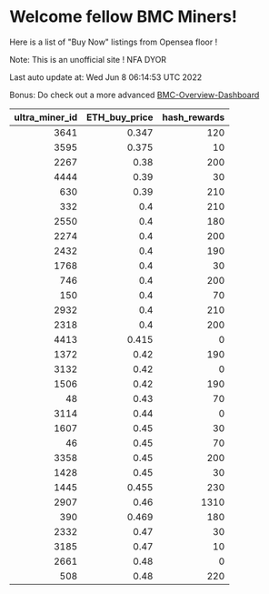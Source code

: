 # Welcome fellow BMC Miners!
Here is a list of "Buy Now" listings from Opensea floor !

Note: This is an unofficial site ! NFA DYOR

Last auto update at: Wed Jun  8 06:14:53 UTC 2022

Bonus: Do check out a more advanced [BMC-Overview-Dashboard](https://dune.com/defifunk/BMC-Overview-Dashboard)


|   ultra_miner_id |   ETH_buy_price |   hash_rewards |
|-----------------:|----------------:|---------------:|
|             3641 |           0.347 |            120 |
|             3595 |           0.375 |             10 |
|             2267 |           0.38  |            200 |
|             4444 |           0.39  |             30 |
|              630 |           0.39  |            210 |
|              332 |           0.4   |            210 |
|             2550 |           0.4   |            180 |
|             2274 |           0.4   |            200 |
|             2432 |           0.4   |            190 |
|             1768 |           0.4   |             30 |
|              746 |           0.4   |            200 |
|              150 |           0.4   |             70 |
|             2932 |           0.4   |            210 |
|             2318 |           0.4   |            200 |
|             4413 |           0.415 |              0 |
|             1372 |           0.42  |            190 |
|             3132 |           0.42  |              0 |
|             1506 |           0.42  |            190 |
|               48 |           0.43  |             70 |
|             3114 |           0.44  |              0 |
|             1607 |           0.45  |             30 |
|               46 |           0.45  |             70 |
|             3358 |           0.45  |            200 |
|             1428 |           0.45  |             30 |
|             1445 |           0.455 |            230 |
|             2907 |           0.46  |           1310 |
|              390 |           0.469 |            180 |
|             2332 |           0.47  |             30 |
|             3185 |           0.47  |             10 |
|             2661 |           0.48  |              0 |
|              508 |           0.48  |            220 |